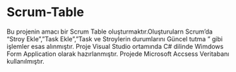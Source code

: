 # Scrum-Table
Bu projenin amacı bir Scrum Table oluşturmaktır.Oluşturularn Scrum’da “Stroy Ekle”,”Task Ekle”,”Task ve Stroylerin 
durumlarını Güncel tutma ” gibi işlemler esas alınmıştır.
 Proje Visual Studio ortamında C# dilinde Wimdows Form Application olarak hazırlanmıştır.
Projede Microsoft Accsess Veritabanı kullanılmıştır.

